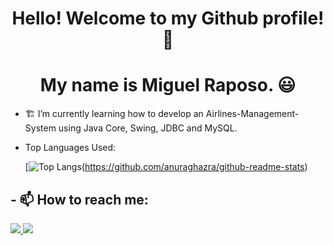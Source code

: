 <p align="center">
	<h1 align="center"> Hello! Welcome to my Github profile! 👋</h1>
	<h1 align="center"> My name is Miguel Raposo. 😃</h1>
</p>



- 🏗️ I’m currently learning how to develop an Airlines-Management-System using Java Core, Swing, JDBC and MySQL.



-	Top Languages Used:

	[![Top Langs](https://github-readme-stats.vercel.app/api/top-langs/?username=Nydrus)(https://github.com/anuraghazra/github-readme-stats)



<div> 
  <h2>- 📫 How to reach me: </h2>
  <a href = "mailto:miguel.p.raposo89@gmail.com"><img src="https://img.shields.io/badge/-Gmail-%23333?style=for-the-badge&logo=gmail&logoColor=red" target="_blank">     </a>
  <a href="https://www.linkedin.com/in/miguel-pires-raposo" target="_blank"><img src="https://img.shields.io/badge/-LinkedIn-%230077B5?style=for-the-badge&logo=linkedin&logoColor=white" target="_blank"></a>
</div>


